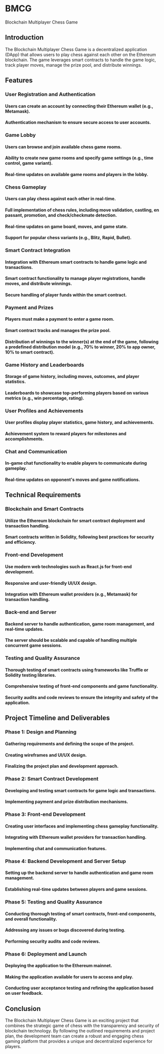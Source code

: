 # BMCG
Blockchain Multiplayer Chess Game


## Introduction
The Blockchain Multiplayer Chess Game is a decentralized application (DApp) that allows users to play chess against each other on the Ethereum blockchain. The game leverages smart contracts to handle the game logic, track player moves, manage the prize pool, and distribute winnings.

## Features
### User Registration and Authentication
#### Users can create an account by connecting their Ethereum wallet (e.g., Metamask).
#### Authentication mechanism to ensure secure access to user accounts.
### Game Lobby
#### Users can browse and join available chess game rooms.
#### Ability to create new game rooms and specify game settings (e.g., time control, game variant).
#### Real-time updates on available game rooms and players in the lobby.
### Chess Gameplay
#### Users can play chess against each other in real-time.
#### Full implementation of chess rules, including move validation, castling, en passant, promotion, and check/checkmate detection.
#### Real-time updates on game board, moves, and game state.
#### Support for popular chess variants (e.g., Blitz, Rapid, Bullet).
### Smart Contract Integration
#### Integration with Ethereum smart contracts to handle game logic and transactions.
#### Smart contract functionality to manage player registrations, handle moves, and distribute winnings.
#### Secure handling of player funds within the smart contract.
### Payment and Prizes
#### Players must make a payment to enter a game room.
#### Smart contract tracks and manages the prize pool.
#### Distribution of winnings to the winner(s) at the end of the game, following a predefined distribution model (e.g., 70% to winner, 20% to app owner, 10% to smart contract).
### Game History and Leaderboards
#### Storage of game history, including moves, outcomes, and player statistics.
#### Leaderboards to showcase top-performing players based on various metrics (e.g., win percentage, rating).
### User Profiles and Achievements
#### User profiles display player statistics, game history, and achievements.
#### Achievement system to reward players for milestones and accomplishments.
### Chat and Communication
#### In-game chat functionality to enable players to communicate during gameplay.
#### Real-time updates on opponent's moves and game notifications.
## Technical Requirements
### Blockchain and Smart Contracts
#### Utilize the Ethereum blockchain for smart contract deployment and transaction handling.
#### Smart contracts written in Solidity, following best practices for security and efficiency.
### Front-end Development
#### Use modern web technologies such as React.js for front-end development.
#### Responsive and user-friendly UI/UX design.
#### Integration with Ethereum wallet providers (e.g., Metamask) for transaction handling.
### Back-end and Server
#### Backend server to handle authentication, game room management, and real-time updates.
#### The server should be scalable and capable of handling multiple concurrent game sessions.
### Testing and Quality Assurance
#### Thorough testing of smart contracts using frameworks like Truffle or Solidity testing libraries.
#### Comprehensive testing of front-end components and game functionality.
#### Security audits and code reviews to ensure the integrity and safety of the application.
## Project Timeline and Deliverables
### Phase 1: Design and Planning
#### Gathering requirements and defining the scope of the project.
#### Creating wireframes and UI/UX design.
#### Finalizing the project plan and development approach.
### Phase 2: Smart Contract Development
#### Developing and testing smart contracts for game logic and transactions.
#### Implementing payment and prize distribution mechanisms.
### Phase 3: Front-end Development
#### Creating user interfaces and implementing chess gameplay functionality.
#### Integrating with Ethereum wallet providers for transaction handling.
#### Implementing chat and communication features.
### Phase 4: Backend Development and Server Setup
#### Setting up the backend server to handle authentication and game room management.
#### Establishing real-time updates between players and game sessions.
### Phase 5: Testing and Quality Assurance
#### Conducting thorough testing of smart contracts, front-end components, and overall functionality.
#### Addressing any issues or bugs discovered during testing.
#### Performing security audits and code reviews.
### Phase 6: Deployment and Launch
#### Deploying the application to the Ethereum mainnet.
#### Making the application available for users to access and play.
#### Conducting user acceptance testing and refining the application based on user feedback.
## Conclusion
The Blockchain Multiplayer Chess Game is an exciting project that combines the strategic game of chess with the transparency and security of blockchain technology. By following the outlined requirements and project plan, the development team can create a robust and engaging chess gaming platform that provides a unique and decentralized experience for players.

